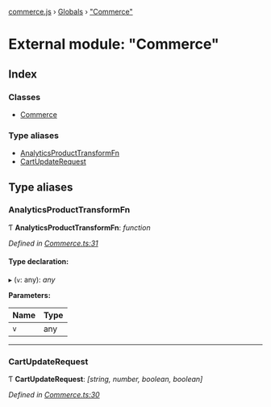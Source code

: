 [commerce.js](../README.md) › [Globals](../globals.md) › ["Commerce"](_commerce_.md)

# External module: "Commerce"

## Index

### Classes

* [Commerce](../classes/_commerce_.commerce.md)

### Type aliases

* [AnalyticsProductTransformFn](_commerce_.md#analyticsproducttransformfn)
* [CartUpdateRequest](_commerce_.md#cartupdaterequest)

## Type aliases

###  AnalyticsProductTransformFn

Ƭ **AnalyticsProductTransformFn**: *function*

*Defined in [Commerce.ts:31](https://github.com/shopjs/commerce.js/blob/c368654/src/Commerce.ts#L31)*

#### Type declaration:

▸ (`v`: any): *any*

**Parameters:**

Name | Type |
------ | ------ |
`v` | any |

___

###  CartUpdateRequest

Ƭ **CartUpdateRequest**: *[string, number, boolean, boolean]*

*Defined in [Commerce.ts:30](https://github.com/shopjs/commerce.js/blob/c368654/src/Commerce.ts#L30)*
